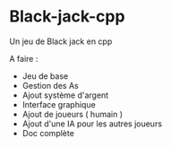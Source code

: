 # Black-jack-cpp
Un jeu de Black jack en cpp

A faire :
- Jeu de base
- Gestion des As
- Ajout système d'argent 
- Interface graphique
- Ajout de joueurs ( humain )
- Ajout d'une IA pour les autres joueurs
- Doc complète 